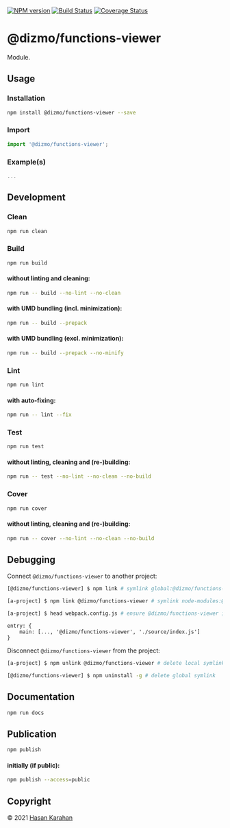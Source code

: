 [![NPM version](https://badge.fury.io/js/%40dizmo%2Ffunctions-viewer.svg)](https://npmjs.org/package/@dizmo/functions-viewer)
[![Build Status](https://travis-ci.com/dizmo/functions-viewer.svg?branch=master)](https://travis-ci.com/dizmo/functions-viewer)
[![Coverage Status](https://coveralls.io/repos/github/dizmo/functions-viewer/badge.svg?branch=master)](https://coveralls.io/github/dizmo/functions-viewer?branch=master)

# @dizmo/functions-viewer

Module.

## Usage

### Installation

```sh
npm install @dizmo/functions-viewer --save
```

### Import

```javascript
import '@dizmo/functions-viewer';
```

### Example(s)

```javascript
...
```

## Development

### Clean

```sh
npm run clean
```

### Build

```sh
npm run build
```

#### without linting and cleaning:

```sh
npm run -- build --no-lint --no-clean
```

#### with UMD bundling (incl. minimization):

```sh
npm run -- build --prepack
```

#### with UMD bundling (excl. minimization):

```sh
npm run -- build --prepack --no-minify
```

### Lint

```sh
npm run lint
```

#### with auto-fixing:

```sh
npm run -- lint --fix
```

### Test

```sh
npm run test
```

#### without linting, cleaning and (re-)building:

```sh
npm run -- test --no-lint --no-clean --no-build
```

### Cover

```sh
npm run cover
```

#### without linting, cleaning and (re-)building:

```sh
npm run -- cover --no-lint --no-clean --no-build
```

## Debugging

Connect `@dizmo/functions-viewer` to another project:

```sh
[@dizmo/functions-viewer] $ npm link # symlink global:@dizmo/functions-viewer
```

```sh
[a-project] $ npm link @dizmo/functions-viewer # symlink node-modules:@dizmo/functions-viewer
```

```sh
[a-project] $ head webpack.config.js # ensure @dizmo/functions-viewer in entry.main
```

```
entry: {
    main: [..., '@dizmo/functions-viewer', './source/index.js']
}
```

Disconnect `@dizmo/functions-viewer` from the project:

```sh
[a-project] $ npm unlink @dizmo/functions-viewer # delete local symlink
```

```sh
[@dizmo/functions-viewer] $ npm uninstall -g # delete global symlink
```

## Documentation

```sh
npm run docs
```

## Publication

```sh
npm publish
```

#### initially (if public):

```sh
npm publish --access=public
```

## Copyright

 © 2021 [Hasan Karahan](https://github.com/hsk81)
